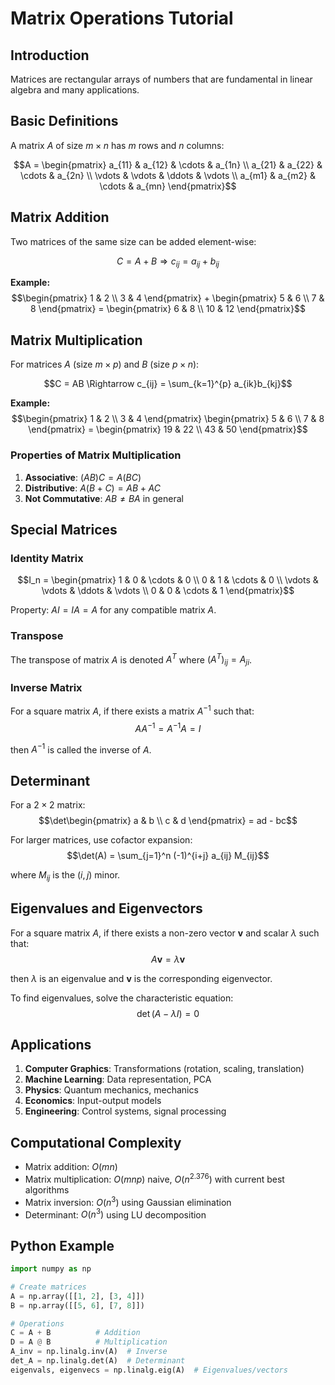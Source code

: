 # Matrix Operations Tutorial

## Introduction

Matrices are rectangular arrays of numbers that are fundamental in linear algebra and many applications.

## Basic Definitions

A matrix $A$ of size $m \times n$ has $m$ rows and $n$ columns:

$$A = \begin{pmatrix}
a_{11} & a_{12} & \cdots & a_{1n} \\
a_{21} & a_{22} & \cdots & a_{2n} \\
\vdots & \vdots & \ddots & \vdots \\
a_{m1} & a_{m2} & \cdots & a_{mn}
\end{pmatrix}$$

## Matrix Addition

Two matrices of the same size can be added element-wise:

$$C = A + B \Rightarrow c_{ij} = a_{ij} + b_{ij}$$

**Example:**
$$\begin{pmatrix} 1 & 2 \\ 3 & 4 \end{pmatrix} + \begin{pmatrix} 5 & 6 \\ 7 & 8 \end{pmatrix} = \begin{pmatrix} 6 & 8 \\ 10 & 12 \end{pmatrix}$$

## Matrix Multiplication

For matrices $A$ (size $m \times p$) and $B$ (size $p \times n$):

$$C = AB \Rightarrow c_{ij} = \sum_{k=1}^{p} a_{ik}b_{kj}$$

**Example:**
$$\begin{pmatrix} 1 & 2 \\ 3 & 4 \end{pmatrix} \begin{pmatrix} 5 & 6 \\ 7 & 8 \end{pmatrix} = \begin{pmatrix} 19 & 22 \\ 43 & 50 \end{pmatrix}$$

### Properties of Matrix Multiplication

1. **Associative**: $(AB)C = A(BC)$
2. **Distributive**: $A(B + C) = AB + AC$
3. **Not Commutative**: $AB \neq BA$ in general

## Special Matrices

### Identity Matrix
$$I_n = \begin{pmatrix}
1 & 0 & \cdots & 0 \\
0 & 1 & \cdots & 0 \\
\vdots & \vdots & \ddots & \vdots \\
0 & 0 & \cdots & 1
\end{pmatrix}$$

Property: $AI = IA = A$ for any compatible matrix $A$.

### Transpose
The transpose of matrix $A$ is denoted $A^T$ where $(A^T)_{ij} = A_{ji}$.

### Inverse Matrix
For a square matrix $A$, if there exists a matrix $A^{-1}$ such that:
$$AA^{-1} = A^{-1}A = I$$

then $A^{-1}$ is called the inverse of $A$.

## Determinant

For a $2 \times 2$ matrix:
$$\det\begin{pmatrix} a & b \\ c & d \end{pmatrix} = ad - bc$$

For larger matrices, use cofactor expansion:
$$\det(A) = \sum_{j=1}^n (-1)^{i+j} a_{ij} M_{ij}$$

where $M_{ij}$ is the $(i,j)$ minor.

## Eigenvalues and Eigenvectors

For a square matrix $A$, if there exists a non-zero vector $\mathbf{v}$ and scalar $\lambda$ such that:
$$A\mathbf{v} = \lambda\mathbf{v}$$

then $\lambda$ is an eigenvalue and $\mathbf{v}$ is the corresponding eigenvector.

To find eigenvalues, solve the characteristic equation:
$$\det(A - \lambda I) = 0$$

## Applications

1. **Computer Graphics**: Transformations (rotation, scaling, translation)
2. **Machine Learning**: Data representation, PCA
3. **Physics**: Quantum mechanics, mechanics
4. **Economics**: Input-output models
5. **Engineering**: Control systems, signal processing

## Computational Complexity

- Matrix addition: $O(mn)$
- Matrix multiplication: $O(mnp)$ naive, $O(n^{2.376})$ with current best algorithms
- Matrix inversion: $O(n^3)$ using Gaussian elimination
- Determinant: $O(n^3)$ using LU decomposition

## Python Example

```python
import numpy as np

# Create matrices
A = np.array([[1, 2], [3, 4]])
B = np.array([[5, 6], [7, 8]])

# Operations
C = A + B          # Addition
D = A @ B          # Multiplication
A_inv = np.linalg.inv(A)  # Inverse
det_A = np.linalg.det(A)  # Determinant
eigenvals, eigenvecs = np.linalg.eig(A)  # Eigenvalues/vectors
```